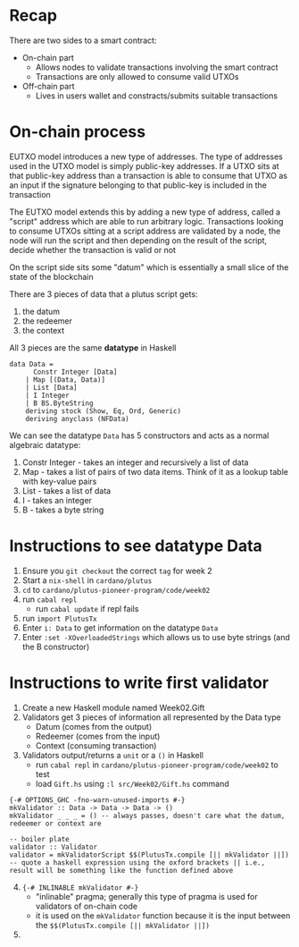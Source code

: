 # Recap

There are two sides to a smart contract:
* On-chain part
    * Allows nodes to validate transactions involving the smart contract
    * Transactions are only allowed to consume valid UTXOs
* Off-chain part
    * Lives in users wallet and constracts/submits suitable transactions


# On-chain process
EUTXO model introduces a new type of addresses. The type of addresses used in the UTXO model is simply public-key addresses. If a UTXO sits at that public-key address than a transaction is able to consume that UTXO as an input if the signature belonging to that public-key is included in the transaction

The EUTXO model extends this by adding a new type of address, called a "script" address which are able to run arbitrary logic. Transactions looking to consume UTXOs sitting at a script address are validated by a node, the node will run the script and then depending on the result of the script, decide whether the transaction is valid or not

On the script side sits some "datum" which is essentially a small slice of the state of the blockchain

There are 3 pieces of data that a plutus script gets:
1. the datum
2. the redeemer
3. the context

All 3 pieces are the same **datatype** in Haskell

```
data Data =
      Constr Integer [Data]
    | Map [(Data, Data)]
    | List [Data]
    | I Integer
    | B BS.ByteString
    deriving stock (Show, Eq, Ord, Generic)
    deriving anyclass (NFData)
```

We can see the datatype `Data` has 5 constructors and acts as a normal algebraic datatype:
1. Constr Integer - takes an integer and recursively a list of data
2. Map - takes a list of pairs of two data items. Think of it as a lookup table with key-value pairs
3. List - takes a list of data
4. I - takes an integer
5. B - takes a byte string
# Instructions to see datatype Data
1. Ensure you `git checkout` the correct `tag` for week 2
2. Start a `nix-shell` in `cardano/plutus`
3. `cd` to `cardano/plutus-pioneer-program/code/week02`
4. run `cabal repl`
    * run `cabal update` if repl fails
5. run `import PlutusTx`
6. Enter `i: Data` to get information on the datatype `Data`
7. Enter `:set -XOverloadedStrings` which allows us to use byte strings (and the B constructor)

# Instructions to write first validator
1. Create a new Haskell module named Week02.Gift
2. Validators get 3 pieces of information all represented by the Data type
    * Datum (comes from the output)
    * Redeemer (comes from the input)
    * Context (consuming transaction)
3. Validators output/returns a `unit` or a `()` in Haskell
    * run `cabal repl` in `cardano/plutus-pioneer-program/code/week02` to test
    * load `Gift.hs` using `:l src/Week02/Gift.hs` command

```
{-# OPTIONS_GHC -fno-warn-unused-imports #-}
mkValidator :: Data -> Data -> Data -> ()
mkValidator _ _ _ = () -- always passes, doesn't care what the datum, redeemer or context are

-- boiler plate
validator :: Validator
validator = mkValidatorScript $$(PlutusTx.compile [|| mkValidator ||]) -- quote a haskell expression using the oxford brackets || i.e., result will be something like the function defined above
```
4. `{-# INLINABLE mkValidator #-}`
    * "inlinable" pragma; generally this type of pragma is used for validators of on-chain code
    * it is used on the `mkValidator` function because it is the input between the `$$(PlutusTx.compile [|| mkValidator ||])`
5. 